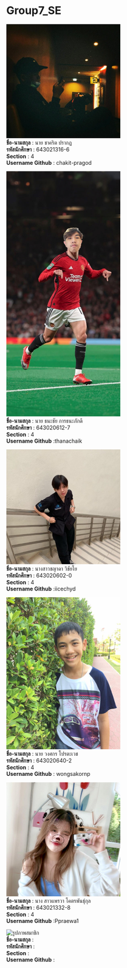 # Group7_SE

<img src = https://github.com/chakit-pragod/Group7_SE/blob/main/media/chakit.jpg width="300" alt=รูปภาพสมาชิก><br/>
**ชื่อ-นามสกุล** : นาย ชาคริต ปรากฎ<br/>
**รหัสนักศึกษา** : 643021316-6<br/>
**Section** : 4<br/>
**Username Github** : chakit-pragod<br/>

<img src = https://github.com/chakit-pragod/Group7_SE/blob/main/media/Thanachai.jpg width="300" alt=รูปภาพสมาชิก><br/>
**ชื่อ-นามสกุล** : นาย ธนะชัย การธนะภักดี<br/>
**รหัสนักศึกษา** : 643020612-7<br/>
**Section** : 4<br/>
**Username Github** :thanachaik<br/>

<img src = https://github.com/chakit-pragod/Group7_SE/blob/main/media/chayada.jpg width="300" alt=รูปภาพสมาชิก><br/>
**ชื่อ-นามสกุล** : นางสาวชญาดา วิชัยโย <br/>
**รหัสนักศึกษา** : 643020602-0<br/>
**Section** : 4<br/>
**Username Github** :iicechyd<br/>

<img src = https://github.com/chakit-pragod/Group7_SE/blob/main/media/wongsakorn.jpg width="300" alt=รูปภาพสมาชิก><br/>
**ชื่อ-นามสกุล** : นาย วงศกร โปรตะเวช<br/>
**รหัสนักศึกษา** : 643020640-2 <br/>
**Section** : 4<br/>
**Username Github** : wongsakornp<br/>

<img src = https://github.com/chakit-pragod/Group7_SE/blob/main/media/praewa.jpg width="300" alt=รูปภาพสมาชิก><br/>
**ชื่อ-นามสกุล** : นาง สาวแพรวา โคตรพันธุ์กุล<br/>
**รหัสนักศึกษา** : 643021332-8<br/>
**Section** : 4<br/>
**Username Github** :Ppraewa1<br/>

<img src = https://github.com/chakit-pragod/Group7_SE/blob/main/media/.jpg width="300" alt=รูปภาพสมาชิก><br/>
**ชื่อ-นามสกุล** : <br/>
**รหัสนักศึกษา** : <br/>
**Section** : <br/>
**Username Github** :<br/>
